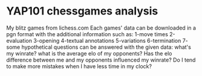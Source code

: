 # YAP101 chessgames analysis
 My blitz games from lichess.com
 Each games' data can be downloaded in a pgn format with the additional information such as:
    1-move times
    2-evaluation
    3-opening
    4-textual annotations
    5-variations
    6-termination
    7-
some hypothetical questions can be answered with the given data:
    what's my winrate?
    what is the average elo of my opponents?
    Has the elo difference between me and my opponents influenced my winrate?
    Do I tend to make more mistakes when I have less time in my clock?

